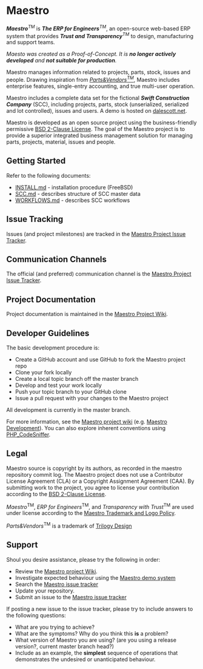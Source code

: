 Maestro
=======
***Maestro***<sup>*TM*</sup> is ***The ERP for Engineers***<sup><em>TM</em></sup>, an open-source web-based ERP system that provides ***Trust and Transparency***<sup><em>TM</em></sup> to design, manufacturing and support teams.

*Maesto was created as a Proof-of-Concept. It is <b>no longer actively developed</b> and <b>not suitable for production</b>.*

Maestro manages information related to projects, parts, stock, issues and people. Drawing inspiration from  [*Parts&Vendors*<sup>*TM*</sup>](http://www.trilogydesign.com/), Maestro includes enterprise features, single-entry accounting, and true multi-user operation.

Maestro includes a complete data set for the fictional ***Swift Construction Company*** (SCC), including projects, parts, stock (unserialized, serialized and lot controlled), issues and users. A demo is hosted on [dalescott.net](http://www.dalescott.net). 

Maestro is developed as an open source project using the business-friendly permissive [BSD 2-Clause License](http://opensource.org/licenses/BSD-2-Clause). The goal of the Maestro project is to provide a superior integrated business management solution for managing parts, projects, material, issues and people.

Getting Started
---------------
Refer to the following documents:

* [INSTALL.md](https://github.com/dalers/maestro/blob/master/INSTALL.md) - installation procedure (FreeBSD)
* [SCC.md](https://github.com/dalers/maestro/blob/master/SCC.md) - describes structure of SCC master data
* [WORKFLOWS.md](https://github.com/dalers/maestro/blob/master/WORKFLOWS.md) - describes SCC workflows

Issue Tracking
--------------
Issues (and project milestones) are tracked in the [Maestro Project Issue Tracker](https://github.com/dalers/maestro/issues).

Communication Channels
----------------------
The official (and preferred) communication channel is the [Maestro Project Issue Tracker](https://github.com/dalers/maestro/issues).

Project Documentation
----------------------
Project documentation is maintained in the [Maestro Project Wiki](https://github.com/dalers/maestro/wiki/).

Developer Guidelines
--------------------
The basic development procedure is:

* Create a GitHub account and use GitHub to fork the Maestro project repo
* Clone your fork locally
* Create a local topic branch off the master branch
* Develop and test your work locally
* Push your topic branch to your GitHub clone
* Issue a pull request with your changes to the Maestro project

All development is currently in the master branch.

For more information, see the [Maestro project wiki](https://github.com/dalers/maestro/wiki) (e.g. [Maestro Development](https://github.com/dalers/maestro/wiki/Maestro-Development)). You can also explore inherent conventions using [PHP_CodeSniffer](http://squizlabs.github.io/PHP_CodeSniffer/analysis/yiisoft/yii/).

Legal
-----
Maestro source is copyright by its authors, as recorded in the maestro repository commit log. The Maestro project does not use a Contributor License Agreement (CLA) or a Copyright Assignment Agreement (CAA). By submitting work to the project, you agree to license your contribution according to the [BSD 2-Clause License](http://opensource.org/licenses/BSD-2-Clause).

*Maestro*<sup>TM</sup>, *ERP for Engineers*<sup>TM</sup>, and *Transparency with Trust*<sup>TM</sup> are used under license according to the [Maestro Trademark and Logo Policy](http://www.dalescott.net/maestro-trademark-and-logo-policy/).

*Parts&Vendors*<sup>TM</sup> is a trademark of [Trilogy Design](http://www.trilogydesign.com/)

Support
-------
Shoul you desire assistance, please try the following in order:

* Review the [Maestro project Wiki](https://github.com/dalers/maestro/wiki/).
* Investigate expected behaviour using the [Maestro demo system](http://maestro.dalescott.net)
* Search the [Maestro issue tracker](https://github.com/dalers/maestro/issues)
* Update your repository.
* Submit an issue to the [Maestro issue tracker](https://github.com/dalers/maestro/issues)

If posting a new issue to the issue tracker, please try to include answers to the following questions:

* What are you trying to achieve?
* What are the symptoms? Why do you think this **is** a problem?
* What version of Maestro you are using? (are you using a release version?, current master branch head?)
* Include as an example, the **simplest** sequence of operations that demonstrates the undesired or unanticipated behaviour.
